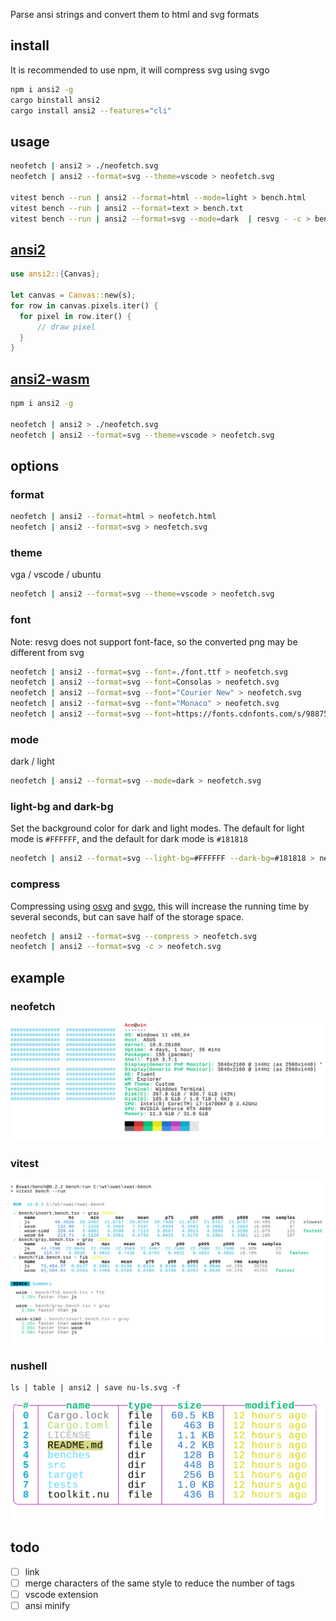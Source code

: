 Parse ansi strings and convert them to html and svg formats

## install
It is recommended to use npm, it will compress svg using svgo
```bash
npm i ansi2 -g
cargo binstall ansi2
cargo install ansi2 --features="cli"
```

## usage
```bash
neofetch | ansi2 > ./neofetch.svg
neofetch | ansi2 --format=svg --theme=vscode > neofetch.svg

vitest bench --run | ansi2 --format=html --mode=light > bench.html
vitest bench --run | ansi2 --format=text > bench.txt
vitest bench --run | ansi2 --format=svg --mode=dark  | resvg - -c > bench.png
```

## [ansi2](./ansi2)

```rs
use ansi2::{Canvas};

let canvas = Canvas::new(s);
for row in canvas.pixels.iter() {
  for pixel in row.iter() {
      // draw pixel
  }
}
```

## [ansi2-wasm](./ansi2-wasm)
```bash
npm i ansi2 -g

neofetch | ansi2 > ./neofetch.svg
neofetch | ansi2 --format=svg --theme=vscode > neofetch.svg

```

## options
### format
```bash
neofetch | ansi2 --format=html > neofetch.html
neofetch | ansi2 --format=svg > neofetch.svg
```

### theme
vga / vscode / ubuntu
```bash
neofetch | ansi2 --format=svg --theme=vscode > neofetch.svg
```
### font

Note: resvg does not support font-face, so the converted png may be different from svg
```bash
neofetch | ansi2 --format=svg --font=./font.ttf > neofetch.svg
neofetch | ansi2 --format=svg --font=Consolas > neofetch.svg
neofetch | ansi2 --format=svg --font="Courier New" > neofetch.svg
neofetch | ansi2 --format=svg --font="Monaco" > neofetch.svg
neofetch | ansi2 --format=svg --font=https://fonts.cdnfonts.com/s/98875/JetBrainsMonoRegular.woff > neofetch.svg
```

### mode
dark / light
```bash
neofetch | ansi2 --format=svg --mode=dark > neofetch.svg
```

### light-bg and dark-bg

Set the background color for dark and light modes. The default for light mode is ```#FFFFFF```, and the default for dark mode is ```#181818```

```bash
neofetch | ansi2 --format=svg --light-bg=#FFFFFF --dark-bg=#181818 > neofetch.svg
```

### compress

Compressing using [osvg](https://github.com/ahaoboy/osvg) and [svgo](https://github.com/svg/svgo), this will increase the running time by several seconds, but can save half of the storage space.

```bash
neofetch | ansi2 --format=svg --compress > neofetch.svg
neofetch | ansi2 --format=svg -c > neofetch.svg
```

## example
### neofetch

<div align="center">
	<a href="https://github.com/ahaoboy/neofetch">
		<img src="assets/win11.svg">
	</a>
</div>

### vitest
<div align="center">
	<a href="https://github.com/ahaoboy/ansi2">
		<img src="assets/vitest.svg">
	</a>
</div>

### nushell

```shell
ls | table | ansi2 | save nu-ls.svg -f
```
<div align="center">
	<a href="https://github.com/ahaoboy/ansi2">
		<img src="assets/nu-ls.svg">
	</a>
</div>

## todo

- [ ] link
- [ ] merge characters of the same style to reduce the number of tags
- [ ] vscode extension
- [ ] ansi minify